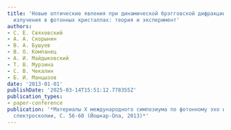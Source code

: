 ```yaml
---
title: 'Новые оптические явления при динамической брэгговской дифракции когерентного
  излучения в фотонных кристаллах: теория и эксперимент'
authors:
- С. Е. Свяховский
- А. А. Скорынин
- В. А. Бушуев
- В. О. Компанец
- А. И. Майдыковский
- Т. В. Мурзина
- С. В. Чекалин
- Б. И. Манцызов
date: '2013-01-01'
publishDate: '2025-03-14T15:51:12.778355Z'
publication_types:
- paper-conference
publication: '*Материалы Х международного симпозиума по фотонному эхо и когерентной
  спектроскопии, С. 56-60 (Йошкар-Ола, 2013)*'
---
```

